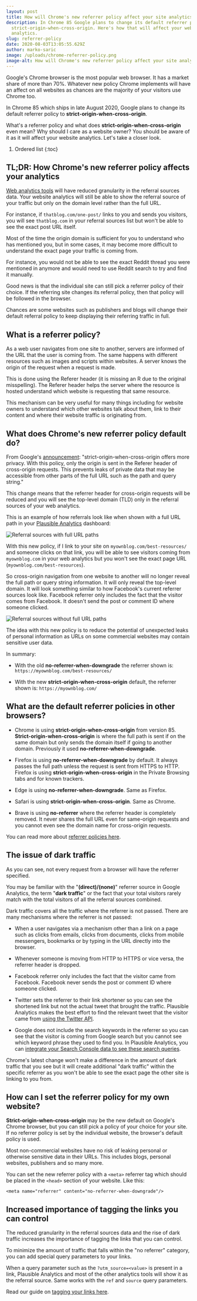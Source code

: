 ```yaml
---
layout: post
title: How will Chrome's new referrer policy affect your site analytics
description: In Chrome 85 Google plans to change its default referrer policy to
  strict-origin-when-cross-origin. Here's how that will affect your website
  analytics.
slug: referrer-policy
date: 2020-08-03T13:05:55.629Z
author: marko-saric
image: /uploads/chrome-referrer-policy.png
image-alt: How will Chrome's new referrer policy affect your site analytics
---
```

Google's Chrome browser is the most popular web browser. It has a market share of more than 70%. Whatever new policy Chrome implements will have an affect on all websites as chances are the majority of your visitors use Chrome too.

In Chrome 85 which ships in late August 2020, Google plans to change its default referrer policy to **strict-origin-when-cross-origin**. 

What's a referrer policy and what does **strict-origin-when-cross-origin** even mean? Why should I care as a website owner? You should be aware of it as it will affect your website analytics. Let's take a closer look.

1. Ordered list
{:toc}

## TL;DR: How Chrome's new referrer policy affects your analytics

[Web analytics tools](https://plausible.io/blog/google-analytics-alternatives) will have reduced granularity in the referral sources data. Your website analytics will still be able to show the referral source of your traffic but only on the domain level rather than the full URL. 

For instance, if ``thatblog.com/one-post/`` links to you and sends you visitors, you will see ``thatblog.com`` in your referral sources list but won't be able to see the exact post URL itself.

Most of the time the origin domain is sufficient for you to understand who has mentioned you, but in some cases, it may become more difficult to understand the exact page your traffic is coming from.

For instance, you would not be able to see the exact Reddit thread you were mentioned in anymore and would need to use Reddit search to try and find it manually.

Good news is that the individual site can still pick a referrer policy of their choice. If the referring site changes its referral policy, then that policy will be followed in the browser. 

Chances are some websites such as publishers and blogs will change their default referral policy to keep displaying their referring traffic in full.

## What is a referrer policy?

As a web user navigates from one site to another, servers are informed of the URL that the user is coming from. The same happens with different resources such as images and scripts within websites. A server knows the origin of the request when a request is made.

This is done using the Referer header (it is missing an R due to the original misspelling). The Referer header helps the server where the resource is hosted understand which website is requesting that same resource.

This mechanism can be very useful for many things including for website owners to understand which other websites talk about them, link to their content and where their website traffic is originating from.

## What does Chrome's new referrer policy default do?

From Google's [announcement](https://developers.google.com/web/updates/2020/07/referrer-policy-new-chrome-default): "strict-origin-when-cross-origin offers more privacy. With this policy, only the origin is sent in the Referer header of cross-origin requests. This prevents leaks of private data that may be accessible from other parts of the full URL such as the path and query string."

This change means that the referrer header for cross-origin requests will be reduced and you will see the top-level domain (TLD) only in the referral sources of your web analytics.

This is an example of how referrals look like when shown with a full URL path in your [Plausible Analytics](https://plausible.io) dashboard:

![Referral sources with full URL paths](/uploads/full-referrer-drilldown.png)

With this new policy, if I link to your site on ``myownblog.com/best-resources/`` and someone clicks on that link, you will be able to see visitors coming from ``myownblog.com`` in your web analytics but you won't see the exact page URL (``myownblog.com/best-resources``).

So cross-origin navigation from one website to another will no longer reveal the full path or query string information. It will only reveal the top-level domain. It will look something similar to how Facebook's current referrer sources look like. Facebook referrer only includes the fact that the visitor comes from Facebook. It doesn't send the post or comment ID where someone clicked.

![Referral sources without full URL paths](/uploads/referral-drilldown-without-paths.png)

The idea with this new policy is to reduce the potential of unexpected leaks of personal information as URLs on some commercial websites may contain sensitive user data.

In summary:

* With the old **no-referrer-when-downgrade** the referrer shown is: ``https://myownblog.com/best-resources/``

* With the new **strict-origin-when-cross-origin** default, the referrer shown is: ``https://myownblog.com/``

## What are the default referrer policies in other browsers?

* Chrome is using **strict-origin-when-cross-origin** from version 85. **Strict-origin-when-cross-origin** is where the full path is sent if on the same domain but only sends the domain itself if going to another domain. Previously it used **no-referrer-when-downgrade**.

* Firefox is using **no-referrer-when-downgrade** by default. It always passes the full path unless the request is sent from HTTPS to HTTP. Firefox is using **strict-origin-when-cross-origin** in the Private Browsing tabs and for known trackers.

* Edge is using **no-referrer-when-downgrade**. Same as Firefox.

* Safari is using **strict-origin-when-cross-origin**. Same as Chrome.

* Brave is using **no-referrer** where the referrer header is completely removed. It never shares the full URL even for same-origin requests and you cannot even see the domain name for cross-origin requests.

You can read more about [referrer policies here](https://developer.mozilla.org/en-US/docs/Web/HTTP/Headers/Referrer-Policy).

## The issue of dark traffic

As you can see, not every request from a browser will have the referrer specified. 

You may be familiar with the "**(direct)/(none)**" referrer source in Google Analytics, the term "**dark traffic**" or the fact that your total visitors rarely match with the total visitors of all the referral sources combined.

Dark traffic covers all the traffic where the referrer is not passed. There are many mechanisms where the referrer is not passed:

* When a user navigates via a mechanism other than a link on a page such as clicks from emails, clicks from documents, clicks from mobile messengers, bookmarks or by typing in the URL directly into the browser.

* Whenever someone is moving from HTTP to HTTPS or vice versa, the referrer header is dropped.

* Facebook referrer only includes the fact that the visitor came from Facebook. Facebook never sends the post or comment ID where someone clicked.

* Twitter sets the referrer to their link shortener so you can see the shortened link but not the actual tweet that brought the traffic. Plausible Analytics makes the best effort to find the relevant tweet that the visitor came from [using the Twitter API](https://docs.plausible.io/twitter/).
    
* Google does not include the search keywords in the referrer so you can see that the visitor is coming from Google search but you cannot see which keyword phrase they used to find you. In Plausible Analytics, you can [integrate your Search Console data to see these search queries](https://docs.plausible.io/google-search-console-integration/).

Chrome's latest change won't make a difference in the amount of dark traffic that you see but it will create additional "dark traffic" within the specific referrer as you won't be able to see the exact page the other site is linking to you from.

## How can I set the referrer policy for my own website?

**Strict-origin-when-cross-origin** may be the new default on Google's Chrome browser, but you can still pick a policy of your choice for your site. If no referrer policy is set by the individual website, the browser's default policy is used.

Most non-commercial websites have no risk of leaking personal or otherwise sensitive data in their URLs. This includes blogs, personal websites, publishers and so many more.

You can set the new referrer policy with a ``<meta>`` referrer tag which should be placed in the ``<head>`` section of your website. Like this:

``<meta name="referrer" content="no-referrer-when-downgrade"/>``

## Increased importance of tagging the links you can control

The reduced granularity in the referral sources data and the rise of dark traffic increases the importance of tagging the links that you can control.

To minimize the amount of traffic that falls within the "no referrer" category, you can add special query parameters to your links. 

When a query parameter such as the ``?utm_source=<value>`` is present in a link, Plausible Analytics and most of the other analytics tools will show it as the referral source. Same works with the ``ref`` and ``source`` query parameters.

Read our guide on [tagging your links here](https://docs.plausible.io/manual-link-tagging).